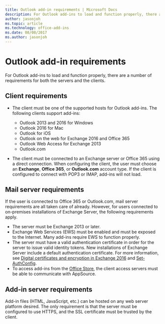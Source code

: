 ```yaml
---
title: Outlook add-in requirements | Microsoft Docs
description: For Outlook add-ins to load and function properly, there are a number of requirements for both the servers and the clients. 
author: jasonjoh
ms.topic: article
ms.technology: office-add-ins
ms.date: 08/08/2017
ms.author: jasonjoh
---
```


# Outlook add-in requirements

For Outlook add-ins to load and function properly, there are a number of requirements for both the servers and the clients. 

## Client requirements

- The client must be one of the supported hosts for Outlook add-ins. The following clients support add-ins:

   - Outlook 2013 and 2016 for Windows
   - Outlook 2016 for Mac
   - Outlook for iOS
   - Outlook on the web for Exchange 2016 and Office 365
   - Outlook Web Access for Exchange 2013
   - Outlook.com

- The client must be connected to an Exchange server or Office 365 using a direct connection. When configuring the client, the user must choose an **Exchange**, **Office 365**, or **Outlook.com** account type. If the client is configured to connect with POP3 or IMAP, add-ins will not load.

## Mail server requirements

If the user is connected to Office 365 or Outlook.com, mail server requirements are all taken care of already. However, for users connected to on-premises installations of Exchange Server, the following requirements apply.

- The server must be Exchange 2013 or later.
- Exchange Web Services (EWS) must be enabled and must be exposed to the Internet. Many add-ins require EWS to function properly.
- The server must have a valid authentication certificate in order for the server to issue valid identity tokens. New installations of Exchange Server include a default authentication certificate. For more information, see [Digital certificates and encryption in Exchange 2016](https://technet.microsoft.com/en-us/library/dd351044(v=exchg.160).aspx) and [Set-AuthConfig](https://docs.microsoft.com/powershell/module/exchange/organization/Set-AuthConfig?view=exchange-ps).
- To access add-ins from the [Office Store](https://appsource.microsoft.com/marketplace/apps?product=office&page=1&src=office&corrid=a35323d5-0e3d-4cc0-ba44-57537d74aae8&omexanonuid=581941df-1c6f-4eda-89e7-651af8aeaeb2), the client access servers must be able to communicate with AppSource. 

## Add-in server requirements

Add-in files (HTML, JavaScript, etc.) can be hosted on any web server platform desired. The only requirement is that the server must be configured to use HTTPS, and the SSL certificate must be trusted by the client.